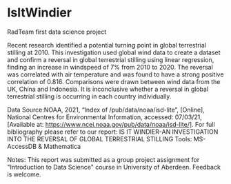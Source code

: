 # IsItWindier
RadTeam first data science project

Recent research identified a potential turning point in global terrestrial stilling at 2010.
This investigation used global wind data to create a dataset and confirm a reversal in global terrestrial stilling using linear regression, finding an increase in windspeed of 7% from 2010 to 2020. 
The reversal was correlated with air temperature and was found to have a strong positive correlation of 0.816.
Comparisons were drawn between wind data from the UK, China and Indonesia. 
It is inconclusive whether a reversal in global terrestrial stilling is occurring in each country individually.

Data Source:NOAA, 2021, “Index of /pub/data/noaa/isd-lite”, [Online], National Centres for Environmental Information, accessed: 07/03/21,
[Available at: https://www.ncei.noaa.gov/pub/data/noaa/isd-lite/].
For full bibliography please refer to our report: IS IT WINDIER-AN INVESTIGATION INTO THE REVERSAL OF GLOBAL TERRESTRIAL STILLING
Tools: MS-AccessDB & Mathematica

Notes:
This report was submitted as a group project assignment for "Introduction to Data Science" course in University of Aberdeen.
Feedback is welcome.
